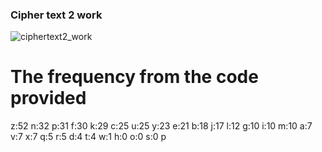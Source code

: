 ### Cipher text 2 work
![ciphertext2_work](https://user-images.githubusercontent.com/35582387/92430628-fa7bf600-f15a-11ea-83be-126aa0fd3125.jpg)

# The frequency from the code provided
z:52
n:32
p:31
f:30
k:29
c:25
u:25
y:23
e:21
b:18
j:17
l:12
g:10
i:10
m:10
a:7
v:7
x:7
q:5
r:5
d:4
t:4
w:1
h:0
o:0
s:0
p
